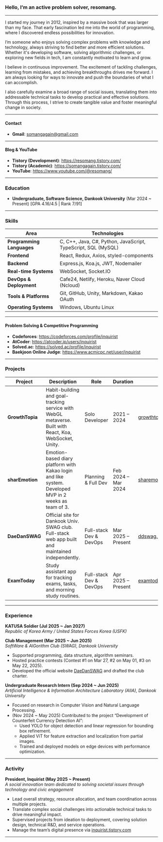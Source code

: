 ### Hello, I’m an active problem solver, **resomang**.  
------

I started my journey in 2012, inspired by a massive book that was larger than my face. That early fascination led me into the world of programming, where I discovered endless possibilities for innovation.  

I’m someone who enjoys solving complex problems with knowledge and technology, always striving to find better and more efficient solutions. Whether it's developing software, solving algorithmic challenges, or exploring new fields in tech, I am constantly motivated to learn and grow.  

I believe in continuous improvement. The excitement of tackling challenges, learning from mistakes, and achieving breakthroughs drives me forward. I am always looking for ways to innovate and push the boundaries of what I can accomplish.

I also carefully examine a broad range of social issues, translating them into addressable technical tasks to develop practical and effective solutions. Through this process, I strive to create tangible value and foster meaningful change in society.  

-----
#### Contact
- **Gmail**: somangagain@gmail.com
-----
#### Blog & YouTube
- **Tistory (Development)**: https://resomang.tistory.com/
- **Tistory (Academic)**: https://somangagain.tistory.com/
- **YouTube**: https://www.youtube.com/@resomang/
-----
### Education
- **Undergraduate, Software Science, Dankook University** (Mar 2024 ~ Present) [GPA 4.16/4.5 | Rank 7/91]
-----
### Skills
| Area                  | Technologies                                                                 |
|-----------------------|------------------------------------------------------------------------------|
| **Programming Languages** | C, C++, Java, C#, Python, JavaScript, TypeScript, SQL (MySQL)              |
| **Frontend**          | React, Redux, Axios, styled-components                                       |
| **Backend**           | Express.js, Koa.js, JWT, Nodemailer                                          |
| **Real-time Systems** | WebSocket, Socket.IO                                                         |
| **DevOps & Deployment** | Cafe24, Netlify, Heroku, Naver Cloud (Ncloud)                              |
| **Tools & Platforms** | Git, GitHub, Unity, Markdown, Kakao OAuth                            |
| **Operating Systems** | Windows, Ubuntu Linux                                                        |
-----
#### Problem Solving & Competitive Programming
- **Codeforces**: https://codeforces.com/profile/inquirist
- **AtCoder**: https://atcoder.jp/users/inquirist
- **Solved.ac**: https://solved.ac/profile/inquirist
- **Baekjoon Online Judge**: https://www.acmicpc.net/user/inquirist
-----
### Projects
| Project        | Description                                                                                                   | Role                      | Duration                 | Link                                   |
|-----------------|--------------------------------------------------------------------------------------------------------------|---------------------------|--------------------------|----------------------------------------|
| **GrowthTopia** | Habit-building and goal-tracking service with WebGL metaverse. Built with React, Koa, WebSocket, Unity.      | Solo Developer            | 2021 – 2024              | [growthtopia.net](https://growthtopia.net) |
| **sharEmotion** | Emotion-based diary platform with Kakao login and like system. Developed MVP in 2 weeks as team of 3.        | Planning & Full Dev       | Feb 2024 – Mar 2024      | [sharemotion.co.kr](https://sharemotion.co.kr) |
| **DaeDanSWAG**  | Official site for Dankook Univ. SWAG club. Full-stack web app built and maintained independently.            | Full-stack Dev & DevOps   | Mar 2025 – Present       | [ddswag.kr](https://ddswag.kr)         |
| **ExamToday**   | Study assistant app for tracking exams, tasks, and morning study routines.                                   | Full-stack Dev & DevOps   | Apr 2025 – Present       | [examtoday.inquirist.net](https://examtoday.inquirist.net) |
-----
### Experience
**KATUSA Soldier (Jul 2025 ~ Jan 2027)**  
*Republic of Korea Army / United States Forces Korea (USFK)*

**Club Management (Mar 2025 ~ Jun 2025)**  
*SoftWare & AlGorithm Club (SWAG), Dankook University*
- Supported programming, data structure, algorithm seminars.
- Hosted practice contests (Contest #1 on Mar 27, #2 on May 01, #3 on May 22, 2025).
- Developed the official website [DaeDanSWAG](https://ddswag.kr) and drafted the club charter.  

**Undergraduate Research Intern (Sep 2024 ~ Jun 2025)**  
*Artificial Intelligence & Information Architecture Laboratory (AIIA), Dankook University*  
- Focused on research in Computer Vision and Natural Language Processing.
- (Nov 2024 ~ May 2025) Contributed to the project “Development of Counterfeit Currency Detection AI”:
  - Used YOLO for object detection and linear regression for bounding box refinement.
  - Applied ViT for feature extraction and localization from partial images.
  - Trained and deployed models on edge devices with performance optimization.
-----
### Activity
**President, Inquirist (May 2025 \~ Present)**  
*A social innovation team dedicated to solving societal issues through technology and civic engagement*  
- Lead overall strategy, resource allocation, and team coordination across multiple projects.
- Translate complex social challenges into actionable technical tasks to drive meaningful impact.
- Supervised projects from ideation to deployment, covering solution design, technical R\&D, and service operations.
- Manage the team’s digital presence via [inquirist.tistory.com](https://inquirist.tistory.com)
-----
